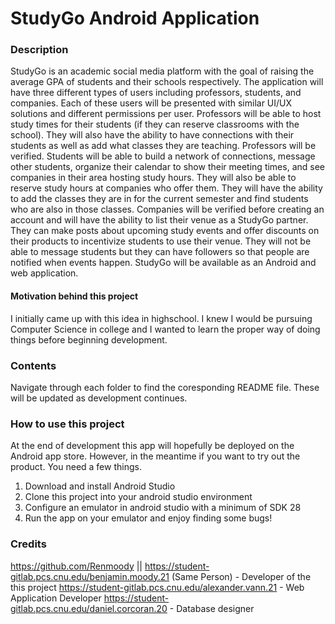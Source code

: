 # StudyGo Android Application
### Description
StudyGo is an academic social media platform with the goal of raising the average GPA of students and their schools respectively. The application will have three different types of users including professors, students, and companies. Each of these users will be presented with similar UI/UX solutions and different permissions per user. Professors will be able to host study times for their students (if they can reserve classrooms with the school). They will also have the ability to have connections with their students as well as add what classes they are teaching. Professors will be verified. Students will be able to build a network of connections, message other students, organize their calendar to show their meeting times, and see companies in their area hosting study hours. They will also be able to reserve study hours at companies who offer them. They will have the ability to add the classes they are in for the current semester and find students who are also in those classes. Companies will be verified before creating an account and will have the ability to list their venue as a StudyGo partner. They can make posts about upcoming study events and offer discounts on their products to incentivize students to use their venue. They will not be able to message students but they can have followers so that people are notified when events happen. StudyGo will be available as an Android and web application.
#### Motivation behind this project
I initially came up with this idea in highschool. I knew I would be pursuing Computer Science in college and I wanted to learn the proper way of doing things before beginning development.

### Contents
Navigate through each folder to find the coresponding README file. These will be updated as development continues.
### How to use this project
At the end of development this app will hopefully be deployed on the Android app store. However, in the meantime if you want to try out the product. You need a few things.
1. Download and install Android Studio
2. Clone this project into your android studio environment
3. Configure an emulator in android studio with a minimum of SDK 28
4. Run the app on your emulator and enjoy finding some bugs!

### Credits
https://github.com/Renmoody || https://student-gitlab.pcs.cnu.edu/benjamin.moody.21 (Same Person) - Developer of the this project
https://student-gitlab.pcs.cnu.edu/alexander.vann.21 - Web Application Developer 
https://student-gitlab.pcs.cnu.edu/daniel.corcoran.20 - Database designer

